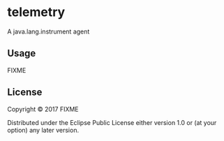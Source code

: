 # telemetry

A java.lang.instrument agent

## Usage

FIXME

## License

Copyright © 2017 FIXME

Distributed under the Eclipse Public License either version 1.0 or (at
your option) any later version.

